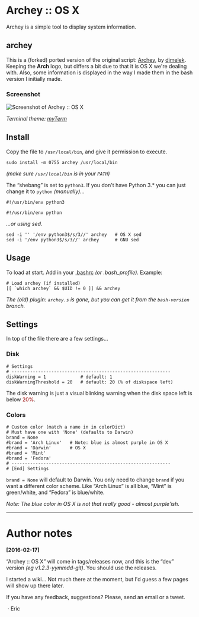 # Archey :: OS X

Archey is a simple tool to display system information.


## archey

This is a (forked) ported version of the original script: [Archey][dja], by [djmelek][djm]. Keeping the **Arch** logo, but differs a bit due to that it is OS X we're dealing with. Also, some information is displayed in the way I made them in the bash version I initially made.


### Screenshot

![][scrap]

_Terminal theme: [myTerm][myterm]_



## Install

Copy the file to `/usr/local/bin`, and give it permission to execute.

	sudo install -m 0755 archey /usr/local/bin


_(make sure `/usr/local/bin` is in your `PATH`)_


The “shebang” is set to `python3`. If you don't have Python 3.* you can just change it to `python` _(manually)..._

	#!/usr/bin/env python3

	#!/usr/bin/env python


_...or using sed._

	sed -i '' '/env python3$/s/3//' archey   # OS X sed
	sed -i '/env python3$/s/3//' archey      # GNU sed



## Usage

To load at start. Add in your [.bashrc][brc] _(or .bash_profile)_. Example:

```
# Load archey (if installed)
[[ `which archey` && $UID != 0 ]] && archey
```


_The (old) plugin: `archey.s` is gone, but you can get it from the `bash-version`
 branch._



## Settings

In top of the file there are a few settings...


### Disk

	# Settings
	# ------------------------------------------------------------
	diskWarning = 1             # default: 1
	diskWarningThreshold = 20   # default: 20 (% of diskspace left)


The disk warning is just a visual blinking warning when the disk space left is below <span style="color: #900;"> 20%</span>.


### Colors

	# Custom color (match a name in in colorDict)
	# Must have one with 'None' (defaults to Darwin)
	brand = None
	#brand = 'Arch Linux'	# Note: blue is almost purple in OS X
	#brand = 'Darwin'		# OS X
	#brand = 'Mint'
	#brand = 'Fedora'
	# ------------------------------------------------------------
	# [End] Settings


`brand = None` will default to Darwin. You only need to change `brand` if you want a different color scheme. Like “Arch Linux” is all blue, “Mint” is green/white, and “Fedora” is blue/white.

_Note: The blue color in OS X is not that really good - almost purple'ish._


- - -


# Author notes

**[2016-02-17]**

“Archey :: OS X” will come in tags/releases now, and this is the “dev” version _(eg v1.2.3-yymmdd-git)_. You should use the releases.

I started a wiki... Not much there at the moment, but I'd guess a few pages will show up there later.

If you have any feedback, suggestions? Please, send an email or a tweet.

 · Eric


<!-- Markdown: Links & Images -->
[brc]: https://github.com/iEFdev/dotfiles/blob/master/osx/.bashrc#L67-L68

[dja]: https://github.com/djmelik/archey
[djm]: https://github.com/djmelik

[scrap]: https://raw.githubusercontent.com/iEFdev/Archey-OS-X/master/screenshot.png "Screenshot of Archey :: OS X"
[myterm]: https://github.com/iEFdev/dotfiles/tree/master/myTerm "My Terminal theme"
[jy]: https://github.com/iEFdev/junkyard "iEFdev/Junkyard"